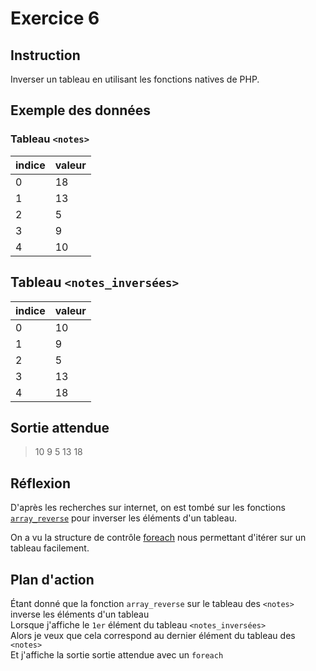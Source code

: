 # Exercice 6

## Instruction

Inverser un tableau en utilisant les fonctions natives de PHP.

## Exemple des données

### Tableau `<notes>`

| indice | valeur |
| ------ | ------ |
| 0      | 18     |
| 1      | 13     |
| 2      | 5      |
| 3      | 9      |
| 4      | 10     |

## Tableau `<notes_inversées>`

| indice | valeur |
| ------ | ------ |
| 0      | 10     |
| 1      | 9      |
| 2      | 5      |
| 3      | 13     |
| 4      | 18     |

## Sortie attendue

> 10 9 5 13 18

## Réflexion

D'après les recherches sur internet, on est tombé sur les fonctions
[`array_reverse`](https://www.php.net/manual/fr/function.array-reverse.php) pour
inverser les éléments d'un tableau.

On a vu la structure de contrôle [foreach](https://www.php.net/manual/fr/control-structures.foreach.php)
nous permettant d'itérer sur un tableau facilement.

## Plan d'action

Étant donné que la fonction `array_reverse` sur le tableau des `<notes>` inverse les éléments d'un tableau  
Lorsque j'affiche le `1er` élément du tableau `<notes_inversées>`  
Alors je veux que cela correspond au dernier élément du tableau des `<notes>`  
Et j'affiche la sortie sortie attendue avec un `foreach`
